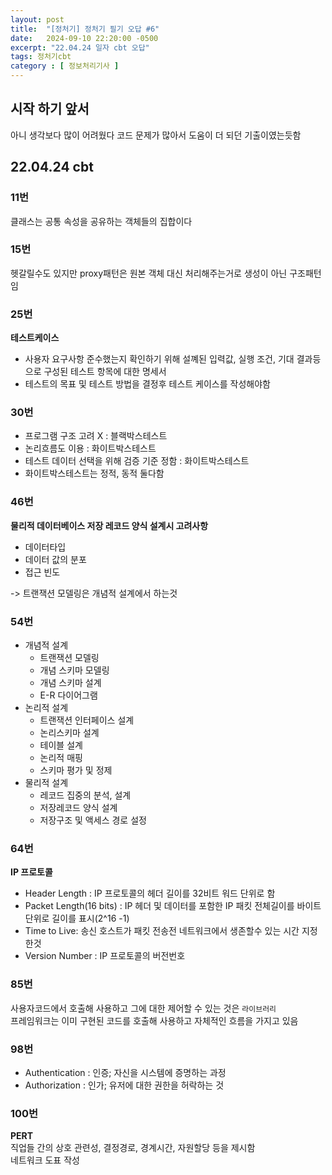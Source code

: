 ```yaml
---
layout: post
title:  "[정처기] 정처기 필기 오답 #6"
date:   2024-09-10 22:20:00 -0500
excerpt: "22.04.24 일자 cbt 오답"
tags: 정처기cbt
category : [ 정보처리기사 ]
---
```


## 시작 하기 앞서

아니 생각보다 많이 어려웠다 코드 문제가 많아서 도움이 더 되던 기출이였는듯함


## 22.04.24 cbt

### 11번

클래스는 공통 속성을 공유하는 객체들의 집합이다

### 15번

헷갈릴수도 있지만 proxy패턴은 원본 객체 대신 처리해주는거로 생성이 아닌 구조패턴임

### 25번

**테스트케이스**  
+ 사용자 요구사항 준수했는지 확인하기 위해 설꼐된 입력값, 실행 조건, 기대 결과등으로 구성된 테스트 항목에 대한 명세서
+ 테스트의 목표 및 테스트 방법을 결정후 테스트 케이스를 작성해야함

### 30번

+ 프로그램 구조 고려 X : 블랙박스테스트
+ 논리흐름도 이용 : 화이트박스테스트
+ 테스트 데이터 선택을 위해 검증 기준 정함 : 화이트박스테스트
+ 화이트박스테스트는 정적, 동적 둘다함

### 46번

**물리적 데이터베이스 저장 레코드 양식 설계시 고려사항**  
+ 데이터타입
+ 데이터 값의 분포
+ 접근 빈도

-> 트랜잭션 모델링은 개념적 설계에서 하는것

### 54번

+ 개념적 설계
    + 트랜잭션 모델링
    + 개념 스키마 모델링
    + 개념 스키마 설계
    + E-R 다이어그램
+ 논리적 설계
    + 트랜잭션 인터페이스 설계
    + 논리스키마 설계
    + 테이블 설계
    + 논리적 매핑
    + 스키마 평가 및 정제
+ 물리적 설계
    + 레코드 집중의 분석, 설계
    + 저장레코드 양식 설계
    + 저장구조 및 액세스 경로 설정

### 64번

**IP 프로토콜**  
+ Header Length : IP 프로토콜의 헤더 길이를 32비트 워드 단위로 함
+ Packet Length(16 bits) : IP 헤더 및 데이터를 포함한 IP 패킷 전체길이를 바이트 단위로 길이를 표시(2^16 -1)
+ Time to Live: 송신 호스트가 패킷 전송전 네트워크에서 생존할수 있는 시간 지정한것
+ Version Number : IP 프로토콜의 버전번호

### 85번

사용자코드에서 호출해 사용하고 그에 대한 제어할 수 있는 것은 `라이브러리`  
프레임워크는 이미 구현된 코드를 호출해 사용하고 자체적인 흐름을 가지고 있음

### 98번

+ Authentication : 인증; 자신을 시스템에 증명하는 과정
+ Authorization : 인가; 유저에 대한 권한을 허락하는 것

### 100번

**PERT**  
직업들 간의 상호 관련성, 결정경로, 경계시간, 자원할당 등을 제시함  
네트워크 도표 작성